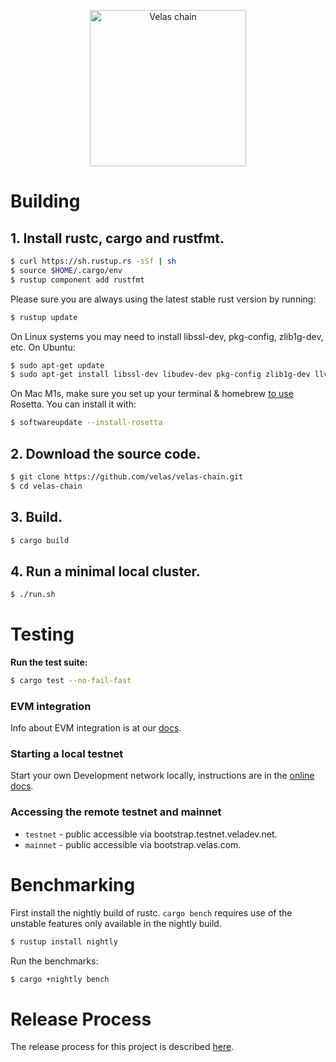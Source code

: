 <p align="center">
  <a href="https://velas.com">
    <img alt="Velas chain" src="https://i.imgur.com/1AHYxYP.png" width="250" />
  </a>
</p>

# Building

## **1. Install rustc, cargo and rustfmt.**

```bash
$ curl https://sh.rustup.rs -sSf | sh
$ source $HOME/.cargo/env
$ rustup component add rustfmt
```

Please sure you are always using the latest stable rust version by running:

```bash
$ rustup update
```

On Linux systems you may need to install libssl-dev, pkg-config, zlib1g-dev, etc.  On Ubuntu:

```bash
$ sudo apt-get update
$ sudo apt-get install libssl-dev libudev-dev pkg-config zlib1g-dev llvm clang make cmake
```

On Mac M1s, make sure you set up your terminal & homebrew [to use](https://5balloons.info/correct-way-to-install-and-use-homebrew-on-m1-macs/) Rosetta. You can install it with:

```bash
$ softwareupdate --install-rosetta
```

## **2. Download the source code.**

```bash
$ git clone https://github.com/velas/velas-chain.git
$ cd velas-chain
```

## **3. Build.**

```bash
$ cargo build
```

## **4. Run a minimal local cluster.**
```bash
$ ./run.sh
```

# Testing

**Run the test suite:**

```bash
$ cargo test --no-fail-fast
```

### EVM integration
Info about EVM integration is at our [docs](https://docs.velas.com/evm).

### Starting a local testnet
Start your own Development network locally, instructions are in the [online docs](https://docs.velas.com/cluster/bench-tps).

### Accessing the remote testnet and mainnet
* `testnet` - public accessible via bootstrap.testnet.veladev.net.
* `mainnet` - public accessible via bootstrap.velas.com.

# Benchmarking

First install the nightly build of rustc. `cargo bench` requires use of the
unstable features only available in the nightly build.

```bash
$ rustup install nightly
```

Run the benchmarks:

```bash
$ cargo +nightly bench
```

# Release Process

The release process for this project is described [here](RELEASE.md).

